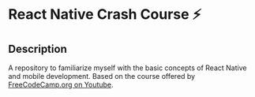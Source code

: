 # React Native Crash Course ⚡

## Description

A repository to familiarize myself with the basic concepts of React Native and mobile development. Based on the course offered by [FreeCodeCamp.org on Youtube](https://www.youtube.com/watch?v=obH0Po_RdWk&ab_channel=freeCodeCamp.org).